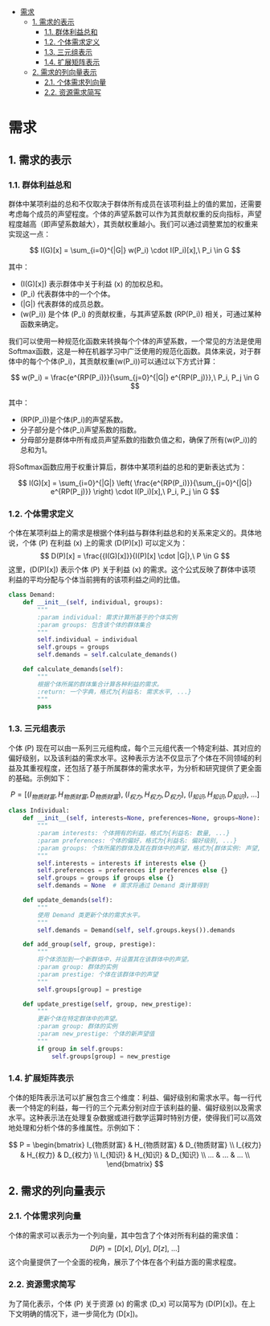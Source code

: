 
- [需求](#需求)
    - [1. 需求的表示](#1-需求的表示)
        - [1.1. 群体利益总和](#11-群体利益总和)
        - [1.2. 个体需求定义](#12-个体需求定义)
        - [1.3. 三元组表示](#13-三元组表示)
        - [1.4. 扩展矩阵表示](#14-扩展矩阵表示)
    - [2. 需求的列向量表示](#2-需求的列向量表示)
        - [2.1. 个体需求列向量](#21-个体需求列向量)
        - [2.2. 资源需求简写](#22-资源需求简写)

# 需求

## 1. 需求的表示

### 1.1. 群体利益总和

群体中某项利益的总和不仅取决于群体所有成员在该项利益上的值的累加，还需要考虑每个成员的声望程度。个体的声望系数可以作为其贡献权重的反向指标，声望程度越高（即声望系数越大），其贡献权重越小。我们可以通过调整累加的权重来实现这一点：

$$ I(G)[x] = \sum_{i=0}^{|G|} w(P_i) \cdot I(P_i)[x],\ P_i \in G $$

其中：

- \(I(G)[x]\) 表示群体中关于利益 \(x\) 的加权总和。
- \(P_i\) 代表群体中的一个个体。
- \(|G|\) 代表群体的成员总数。
- \(w(P_i)\) 是个体 \(P_i\) 的贡献权重，与其声望系数 \(RP(P_i)\) 相关，可通过某种函数来确定。

我们可以使用一种规范化函数来转换每个个体的声望系数，一个常见的方法是使用Softmax函数，这是一种在机器学习中广泛使用的规范化函数。具体来说，对于群体中的每个个体\(P_i\)，其贡献权重\(w(P_i)\)可以通过以下方式计算：

$$ w(P_i) = \frac{e^{RP(P_i)}}{\sum_{j=0}^{|G|} e^{RP(P_j)}},\ P_i, P_j \in G $$

其中：

- \(RP(P_i)\)是个体\(P_i\)的声望系数。
- 分子部分是个体\(P_i\)声望系数的指数。
- 分母部分是群体中所有成员声望系数的指数负值之和，确保了所有\(w(P_i)\)的总和为1。


将Softmax函数应用于权重计算后，群体中某项利益的总和的更新表达式为：

$$ I(G)[x] = \sum_{i=0}^{|G|} \left( \frac{e^{RP(P_i)}}{\sum_{j=0}^{|G|} e^{RP(P_j)}} \right) \cdot I(P_i)[x],\ P_i, P_j \in G $$

### 1.2. 个体需求定义
个体在某项利益上的需求是根据个体利益与群体利益总和的关系来定义的。具体地说，个体 \(P\) 在利益 \(x\) 上的需求 \(D(P)[x]\) 可以定义为：
$$ D(P)[x] = \frac{{I(G)[x]}}{I(P)[x] \cdot |G|},\ P \in G $$
这里，\(D(P)[x]\) 表示个体 \(P\) 关于利益 \(x\) 的需求。这个公式反映了群体中该项利益的平均分配与个体当前拥有的该项利益之间的比值。

```python
class Demand:
    def __init__(self, individual, groups):
        """
        :param individual: 需求计算所基于的个体实例
        :param groups: 包含该个体的群体集合
        """
        self.individual = individual
        self.groups = groups
        self.demands = self.calculate_demands()

    def calculate_demands(self):
        """
        根据个体所属的群体集合计算各种利益的需求。
        :return: 一个字典，格式为{利益名: 需求水平, ...}
        """
        pass
```

### 1.3. 三元组表示

个体 \(P\) 现在可以由一系列三元组构成，每个三元组代表一个特定利益、其对应的偏好级别，以及该利益的需求水平。这种表示方法不仅显示了个体在不同领域的利益及其重视程度，还包括了基于所属群体的需求水平，为分析和研究提供了更全面的基础。示例如下：

$$ P = [(I_{物质财富}, H_{物质财富}, D_{物质财富}),\ (I_{权力}, H_{权力}, D_{权力}),\ (I_{知识}, H_{知识}, D_{知识}),\ ...] $$

```python
class Individual:
    def __init__(self, interests=None, preferences=None, groups=None):
        """
        :param interests: 个体拥有的利益，格式为{利益名: 数量, ...}
        :param preferences: 个体的偏好，格式为{利益名: 偏好级别, ...}
        :param groups: 个体所属的群体及其在群体中的声望，格式为{群体实例: 声望, ...}
        """
        self.interests = interests if interests else {}
        self.preferences = preferences if preferences else {}
        self.groups = groups if groups else {}
        self.demands = None  # 需求将通过 Demand 类计算得到

    def update_demands(self):
        """
        使用 Demand 类更新个体的需求水平。
        """
        self.demands = Demand(self, self.groups.keys()).demands

    def add_group(self, group, prestige):
        """
        将个体添加到一个新群体中，并设置其在该群体中的声望。
        :param group: 群体的实例
        :param prestige: 个体在该群体中的声望
        """
        self.groups[group] = prestige

    def update_prestige(self, group, new_prestige):
        """
        更新个体在特定群体中的声望。
        :param group: 群体的实例
        :param new_prestige: 个体的新声望值
        """
        if group in self.groups:
            self.groups[group] = new_prestige
```

### 1.4. 扩展矩阵表示

个体的矩阵表示法可以扩展包含三个维度：利益、偏好级别和需求水平。每一行代表一个特定的利益，每一行的三个元素分别对应于该利益的量、偏好级别以及需求水平。这种表示法在处理复杂数据或进行数学运算时特别方便，使得我们可以高效地处理和分析个体的多维属性。示例如下：

$$ P = \begin{bmatrix} 
I_{物质财富} & H_{物质财富} & D_{物质财富} \\
I_{权力} & H_{权力} & D_{权力} \\
I_{知识} & H_{知识} & D_{知识} \\
... & ... & ... \\
\end{bmatrix} $$ 

## 2. 需求的列向量表示

### 2.1. 个体需求列向量
个体的需求可以表示为一个列向量，其中包含了个体对所有利益的需求值：
$$ D(P) = [ D[x],\ D[y],\ D[z],\ ... ] $$
这个向量提供了一个全面的视角，展示了个体在各个利益方面的需求程度。

### 2.2. 资源需求简写
为了简化表示，个体 \(P\) 关于资源 \(x\) 的需求 \(D_x\) 可以简写为 \(D(P)[x]\)。在上下文明确的情况下，进一步简化为 \(D[x]\)。